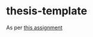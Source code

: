 # thesis-template

As per [this assignment](https://uppsala.instructure.com/courses/113578/assignments/343953)
